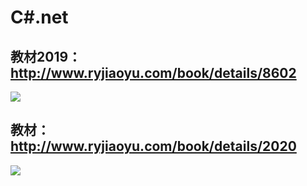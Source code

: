 # C#.net
## 教材2019：http://www.ryjiaoyu.com/book/details/8602
![](http://file.ryjiaoyu.com/ScreenShow/180863437f631ec591f3)

## 教材：http://www.ryjiaoyu.com/book/details/2020
![](https://github.com/HBU/C-Sharp.net/blob/master/127760.jpg?raw=true)
